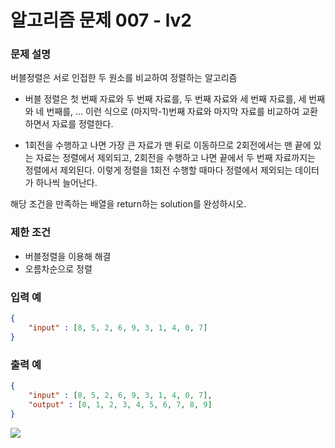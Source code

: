 # **알고리즘 문제 007 - lv2**

### **문제 설명**

버블정렬은 서로 인접한 두 원소를 비교하여 정렬하는 알고리즘

- 버블 정렬은 첫 번째 자료와 두 번째 자료를, 두 번째 자료와 세 번째 자료를, 세 번째와 네 번째를, … 이런 식으로 (마지막-1)번째 자료와 마지막 자료를 비교하여 교환하면서 자료를 정렬한다.
 
- 1회전을 수행하고 나면 가장 큰 자료가 맨 뒤로 이동하므로 2회전에서는 맨 끝에 있는 자료는 정렬에서 제외되고, 2회전을 수행하고 나면 끝에서 두 번째 자료까지는 정렬에서 제외된다. 이렇게 정렬을 1회전 수행할 때마다 정렬에서 제외되는 데이터가 하나씩 늘어난다.

해당 조건을 만족하는 배열을 return하는 solution를 완성하시오.

### **제한 조건**
- 버블정렬을 이용해 해결
- 오름차순으로 정렬


### **입력 예**
```json
{
    "input" : [8, 5, 2, 6, 9, 3, 1, 4, 0, 7]
}
```

### **출력 예**
```json
{
    "input" : [8, 5, 2, 6, 9, 3, 1, 4, 0, 7],
    "output" : [0, 1, 2, 3, 4, 5, 6, 7, 8, 9]
}
```

![](https://i.pinimg.com/originals/87/4b/0b/874b0bf033f2cea11817eab79f727492.gif)
